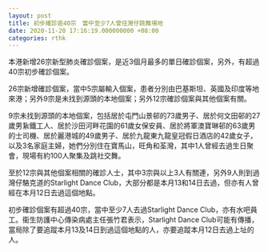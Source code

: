 ```yaml
---
layout: post
title: 初步確診逾40宗　當中至少7人曾往灣仔跳舞場地
date: 2020-11-20 17:16:19.000000000 +08:00
categories: rthk
---
```


本港新增26宗新型肺炎確診個案，是近3個月最多的單日確診個案，另外，有超過40宗初步確診個案。

26宗新增確診個案，當中5宗屬輸入個案，患者分別由巴基斯坦、英國及印度等地來港；另外9宗是未找到源頭的本地個案；另外12宗確診個案與其他個案有關。

9宗未找到源頭的本地個案，包括居於屯門山景邨的73歲男子、居於何文田邨的27歲男紥鐵工人、居於沙田河畔花園的61歲女保安員、居於將軍澳寶琳邨的63歲男的士司機、居於麗港城的49歲男子、居於九龍東九龍皇冠假日酒店的42歲女子，以及3名家庭主婦，她們分別住在寶馬山，旺角和荃灣，其中1人曾經去過生日聚會，現場有約100人聚集及跳社交舞。

至於12宗與其他個案相關的確診人士，其中3宗與以上3人有關連，另外9人則到過灣仔駱克道的Starlight Dance Club，大部分都是本月13和14日去過，但亦有人曾經在本月12日去過這個地點。

初步確診個案有超過40宗，當中至少7人去過Starlight Dance Club，亦有水吧員工。衞生防護中心傳染病處主任張竹君表示，Starlight Dance Club可能有傳播，當局除了要追蹤本月13及14日到過這個地點的人，亦要追蹤本月12日去過上址的人。
